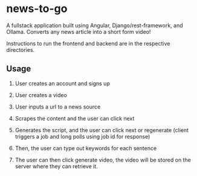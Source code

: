 # news-to-go

A fullstack application built using Angular, Django/rest-framework, and Ollama. Converts any news article into a short form video!

Instructions to run the frontend and backend are in the respective directories.

## Usage

1) User creates an account and signs up
2) User creates a video

3) User inputs a url to a news source

4) Scrapes the content and the user can click next

5) Generates the script, and the user can click next or regenerate (client triggers a job and long polls using job id for response)

6) Then, the user can type out keywords for each sentence

7) The user can then click generate video, the video will be stored on the server where they can retrieve it.